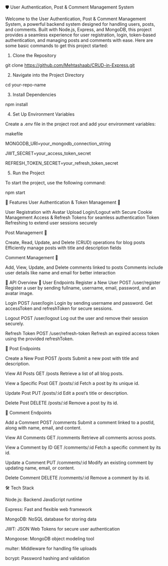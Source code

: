 🛡️ User Authentication, Post & Comment Management System

Welcome to the User Authentication, Post & Comment Management System, a powerful backend system designed for handling users, posts, and comments. Built with Node.js, Express, and MongoDB, this project provides a seamless experience for user registration, login, token-based authentication, and managing posts and comments with ease.
Here are some basic commands to get this project started:

1. Clone the Repository

git clone https://github.com/Mehtashaab/CRUD-in-Express.git

2. Navigate into the Project Directory

cd your-repo-name

3. Install Dependencies

npm install

4. Set Up Environment Variables

Create a .env file in the project root and add your environment variables:

makefile

MONGODB_URI=your_mongodb_connection_string

JWT_SECRET=your_access_token_secret

REFRESH_TOKEN_SECRET=your_refresh_token_secret

5. Run the Project

To start the project, use the following command:


npm start




🚀 Features
User Authentication & Token Management 🔑

User Registration with Avatar Upload
Login/Logout with Secure Cookie Management
Access & Refresh Tokens for seamless authentication
Token Refreshing to extend user sessions securely

Post Management 📝

Create, Read, Update, and Delete (CRUD) operations for blog posts
Efficiently manage posts with title and description fields

Comment Management 💬

Add, View, Update, and Delete comments linked to posts
Comments include user details like name and email for better interaction

📑 API Overview
🔐 User Endpoints
Register a New User
POST /user/register
Register a user by sending fullname, username, email, password, and an avatar image.

Login
POST /user/login
Login by sending username and password. Get accessToken and refreshToken for secure sessions.

Logout
POST /user/logout
Log out the user and remove their session securely.

Refresh Token
POST /user/refresh-token
Refresh an expired access token using the provided refreshToken.

📝 Post Endpoints

Create a New Post
POST /posts
Submit a new post with title and description.

View All Posts
GET /posts
Retrieve a list of all blog posts.

View a Specific Post
GET /posts/:id
Fetch a post by its unique id.

Update Post
PUT /posts/:id
Edit a post’s title or description.

Delete Post
DELETE /posts/:id
Remove a post by its id.

💬 Comment Endpoints

Add a Comment
POST /comments
Submit a comment linked to a postId, along with name, email, and content.

View All Comments
GET /comments
Retrieve all comments across posts.

View a Comment by ID
GET /comments/:id
Fetch a specific comment by its id.

Update a Comment
PUT /comments/:id
Modify an existing comment by updating name, email, or content.

Delete Comment
DELETE /comments/:id
Remove a comment by its id.

🛠️ Tech Stack

Node.js: Backend JavaScript runtime

Express: Fast and flexible web framework

MongoDB: NoSQL database for storing data

JWT: JSON Web Tokens for secure user authentication

Mongoose: MongoDB object modeling tool

multer: Middleware for handling file uploads

bcrypt: Password hashing and validation
